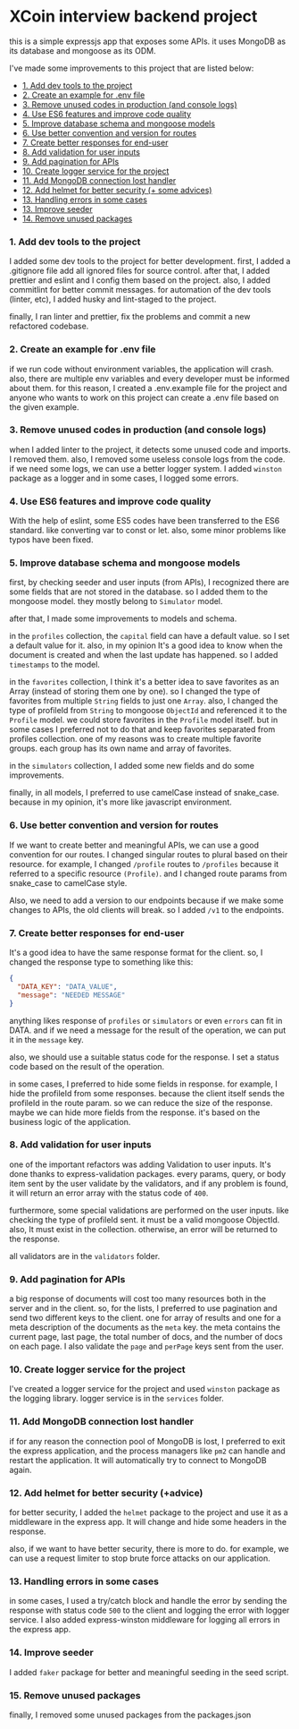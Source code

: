 # XCoin interview backend project

this is a simple expressjs app that exposes some APIs. it uses MongoDB as its database and mongoose as its ODM.

I've made some improvements to this project that are listed below:

- [1. Add dev tools to the project](#1-add-dev-tools-to-the-project)
- [2. Create an example for .env file](#2-create-an-example-for-env-file)
- [3. Remove unused codes in production (and console logs)](#3-remove-unused-codes-in-production-and-console-logs)
- [4. Use ES6 features and improve code quality](#4-use-es6-features-and-improve-code-quality)
- [5. Improve database schema and mongoose models](#5-improve-database-schema-and-mongoose-models)
- [6. Use better convention and version for routes](#6-use-better-convention-and-version-for-routes)
- [7. Create better responses for end-user](#7-create-better-responses-for-end-user)
- [8. Add validation for user inputs](#8-add-validation-for-user-inputs)
- [9. Add pagination for APIs](#9-add-pagination-for-apis)
- [10. Create logger service for the project](#10-create-logger-service-for-the-project)
- [11. Add MongoDB connection lost handler](#11-add-mongodb-connection-lost-handler)
- [12. Add helmet for better security (+ some advices)](#12-add-helmet-for-better-security-advice)
- [13. Handling errors in some cases](#13-handling-errors-in-some-cases)
- [13. Improve seeder](#14-improve-seeder)
- [14. Remove unused packages](#15-remove-unused-packages)

### 1. Add dev tools to the project

I added some dev tools to the project for better development. first, I added a .gitignore file add all ignored files for
source control. after that, I added prettier and eslint and I config them based on the project. also, I added commitlint
for better commit messages. for automation of the dev tools (linter, etc), I added husky and lint-staged to the project.

finally, I ran linter and prettier, fix the problems and commit a new refactored codebase.

### 2. Create an example for .env file

if we run code without environment variables, the application will crash. also, there are multiple env variables and
every developer must be informed about them. for this reason, I created a .env.example file for the project and anyone who
wants to work on this project can create a .env file based on the given example.

### 3. Remove unused codes in production (and console logs)

when I added linter to the project, it detects some unused code and imports. I removed them. also, I removed some
useless console logs from the code. if we need some logs, we can use a better logger system. I added `winston` package as a logger
and in some cases, I logged some errors.

### 4. Use ES6 features and improve code quality

With the help of eslint, some ES5 codes have been transferred to the ES6 standard. like converting var to const or let.
also, some minor problems like typos have been fixed.

### 5. Improve database schema and mongoose models

first, by checking seeder and user inputs (from APIs), I recognized there are some fields that are not stored in the
database. so I added them to the mongoose model. they mostly belong to `Simulator` model.

after that, I made some improvements to models and schema.

in the `profiles` collection, the `capital` field can have a default value. so I set a default value for it. also, in my
opinion It's a good idea to know when the document is created and when the last update has happened. so I
added `timestamps` to the model.

in the `favorites` collection, I think it's a better idea to save favorites as an Array (instead of storing them one by
one). so I changed the type of favorites from multiple `String` fields to just one `Array`. also, I changed the type of
profileId from `String` to mongoose `ObjectId` and referenced it to the `Profile` model. we could store favorites
in the `Profile` model itself. but in some cases I preferred not to do that and keep favorites separated from profiles
collection. one of my reasons was to create multiple favorite groups. each group has its own name and array of
favorites.

in the `simulators` collection, I added some new fields and do some improvements.

finally, in all models, I preferred to use camelCase instead of snake_case. because in my opinion, it's more like
javascript environment.

### 6. Use better convention and version for routes

If we want to create better and meaningful APIs, we can use a good convention for our routes. I changed singular
routes to plural based on their resource. for example, I changed `/profile` routes to `/profiles` because it referred to
a specific resource `(Profile)`. and I changed route params from snake_case to camelCase style.

Also, we need to add a version to our endpoints because if we make some changes to APIs, the old clients will break. so I
added `/v1` to the endpoints.

### 7. Create better responses for end-user

It's a good idea to have the same response format for the client. so, I changed the response type to something like this:

```json
{
  "DATA_KEY": "DATA_VALUE",
  "message": "NEEDED MESSAGE"
}
```

anything likes response of `profiles` or `simulators` or even `errors` can fit in DATA. and if we need a message for the
result of the operation, we can put it in the `message` key.

also, we should use a suitable status code for the response. I set a status code based on the result of the operation.

in some cases, I preferred to hide some fields in response. for example, I hide the profileId from some responses.
because the client itself sends the profileId in the route param. so we can reduce the size of the response. maybe we can
hide more fields from the response. it's based on the business logic of the application.

### 8. Add validation for user inputs

one of the important refactors was adding Validation to user inputs. It's done thanks to express-validation packages. every params, query, or body item sent by the user validate by the validators, and if any problem is found, it will return an error array with the status code of `400`.

furthermore, some special validations are performed on the user inputs. like checking the type of profileId sent. it must be a valid mongoose ObjectId. also, It must exist in the collection. otherwise, an error will be returned to the response.

all validators are in the `validators` folder.

### 9. Add pagination for APIs

a big response of documents will cost too many resources both in the server and in the client. so, for the lists, I preferred to use pagination and send two different keys to the client. one for array of results and one for a meta description of the documents as the `meta` key. the meta contains the current page, last page, the total number of docs, and the number of docs on each page. I also validate the `page` and `perPage` keys sent from the user.

### 10. Create logger service for the project

I've created a logger service for the project and used `winston` package as the logging library. logger service is in the `services` folder.

### 11. Add MongoDB connection lost handler

if for any reason the connection pool of MongoDB is lost, I preferred to exit the express application, and the process managers like `pm2` can handle and restart the application. It will automatically try to connect to MongoDB again.

### 12. Add helmet for better security (+advice)

for better security, I added the `helmet` package to the project and use it as a middleware in the express app. It will change and hide some headers in the response.

also, if we want to have better security, there is more to do. for example, we can use a request limiter to stop brute force attacks on our application.

### 13. Handling errors in some cases

in some cases, I used a try/catch block and handle the error by sending the response with status code `500` to the client and logging the error with logger service. I also added express-winston middleware for logging all errors in the express app.

### 14. Improve seeder

I added `faker` package for better and meaningful seeding in the seed script.

### 15. Remove unused packages

finally, I removed some unused packages from the packages.json